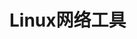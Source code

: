 



# Linux网络工具  
<!-- 

一大波你可能不知道的Linux网络工具
https://mp.weixin.qq.com/s/8EKuY2gKKFzfzitxm1fL_A
-->

